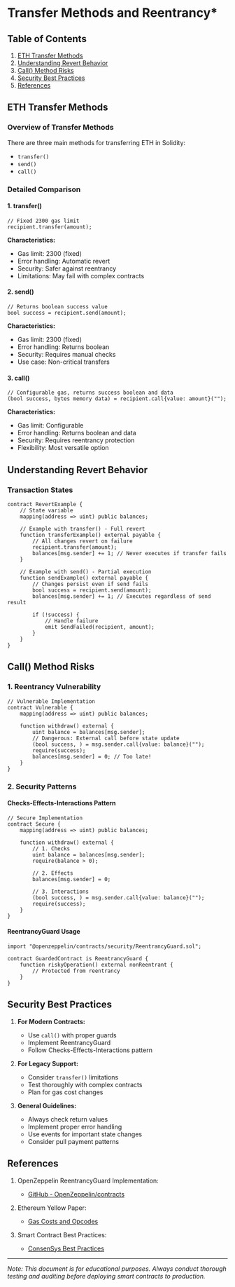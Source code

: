 # Transfer Methods and Reentrancy*

## Table of Contents
1. [ETH Transfer Methods](#eth-transfer-methods)
2. [Understanding Revert Behavior](#understanding-revert-behavior)
3. [Call() Method Risks](#call-method-risks)
4. [Security Best Practices](#security-best-practices)
5. [References](#references)

## ETH Transfer Methods

### Overview of Transfer Methods
There are three main methods for transferring ETH in Solidity:
- `transfer()`
- `send()`
- `call()`

### Detailed Comparison

#### 1. transfer()
```solidity
// Fixed 2300 gas limit
recipient.transfer(amount);
```
**Characteristics:**
- Gas limit: 2300 (fixed)
- Error handling: Automatic revert
- Security: Safer against reentrancy
- Limitations: May fail with complex contracts

#### 2. send()
```solidity
// Returns boolean success value
bool success = recipient.send(amount);
```
**Characteristics:**
- Gas limit: 2300 (fixed)
- Error handling: Returns boolean
- Security: Requires manual checks
- Use case: Non-critical transfers

#### 3. call()
```solidity
// Configurable gas, returns success boolean and data
(bool success, bytes memory data) = recipient.call{value: amount}("");
```
**Characteristics:**
- Gas limit: Configurable
- Error handling: Returns boolean and data
- Security: Requires reentrancy protection
- Flexibility: Most versatile option

## Understanding Revert Behavior

### Transaction States
```solidity
contract RevertExample {
    // State variable
    mapping(address => uint) public balances;

    // Example with transfer() - Full revert
    function transferExample() external payable {
        // All changes revert on failure
        recipient.transfer(amount);
        balances[msg.sender] += 1; // Never executes if transfer fails
    }

    // Example with send() - Partial execution
    function sendExample() external payable {
        // Changes persist even if send fails
        bool success = recipient.send(amount);
        balances[msg.sender] += 1; // Executes regardless of send result
        
        if (!success) {
            // Handle failure
            emit SendFailed(recipient, amount);
        }
    }
}
```

## Call() Method Risks

### 1. Reentrancy Vulnerability
```solidity
// Vulnerable Implementation
contract Vulnerable {
    mapping(address => uint) public balances;

    function withdraw() external {
        uint balance = balances[msg.sender];
        // Dangerous: External call before state update
        (bool success, ) = msg.sender.call{value: balance}("");
        require(success);
        balances[msg.sender] = 0; // Too late!
    }
}
```

### 2. Security Patterns

#### Checks-Effects-Interactions Pattern
```solidity
// Secure Implementation
contract Secure {
    mapping(address => uint) public balances;

    function withdraw() external {
        // 1. Checks
        uint balance = balances[msg.sender];
        require(balance > 0);

        // 2. Effects
        balances[msg.sender] = 0;

        // 3. Interactions
        (bool success, ) = msg.sender.call{value: balance}("");
        require(success);
    }
}
```

#### ReentrancyGuard Usage
```solidity
import "@openzeppelin/contracts/security/ReentrancyGuard.sol";

contract GuardedContract is ReentrancyGuard {
    function riskyOperation() external nonReentrant {
        // Protected from reentrancy
    }
}
```

## Security Best Practices

1. **For Modern Contracts:**
   - Use `call()` with proper guards
   - Implement ReentrancyGuard
   - Follow Checks-Effects-Interactions pattern

2. **For Legacy Support:**
   - Consider `transfer()` limitations
   - Test thoroughly with complex contracts
   - Plan for gas cost changes

3. **General Guidelines:**
   - Always check return values
   - Implement proper error handling
   - Use events for important state changes
   - Consider pull payment patterns

## References

1. OpenZeppelin ReentrancyGuard Implementation:
   - [GitHub - OpenZeppelin/contracts](https://github.com/OpenZeppelin/openzeppelin-contracts/blob/master/contracts/security/ReentrancyGuard.sol)

2. Ethereum Yellow Paper:
   - [Gas Costs and Opcodes](https://ethereum.github.io/yellowpaper/paper.pdf)

3. Smart Contract Best Practices:
   - [ConsenSys Best Practices](https://consensys.github.io/smart-contract-best-practices/)

---
*Note: This document is for educational purposes. Always conduct thorough testing and auditing before deploying smart contracts to production.*
